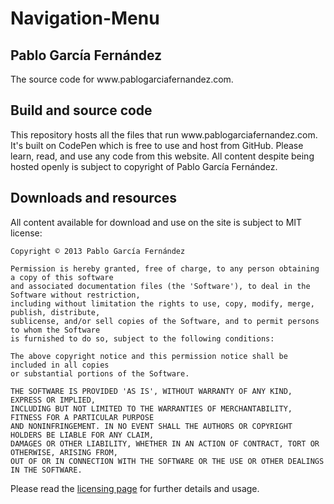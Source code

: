 Navigation-Menu
===============

<h2>Pablo García Fernández</h2>

<p>The source code for www.pablogarciafernandez.com.</p>

<h2>Build and source code</h2>

<p>This repository hosts all the files that run www.pablogarciafernandez.com.
It's built on CodePen which is free to use and host from GitHub. Please learn, read,
and use any code from this website. All content despite being hosted openly is subject
to copyright of Pablo García Fernández.</p>

<h2>Downloads and resources</h2>

<p>All content available for download and use on the site is subject to MIT license:</p>

<pre><code>Copyright © 2013 Pablo García Fernández

Permission is hereby granted, free of charge, to any person obtaining a copy of this software
and associated documentation files (the 'Software'), to deal in the Software without restriction,
including without limitation the rights to use, copy, modify, merge, publish, distribute,
sublicense, and/or sell copies of the Software, and to permit persons to whom the Software
is furnished to do so, subject to the following conditions:

The above copyright notice and this permission notice shall be included in all copies
or substantial portions of the Software.

THE SOFTWARE IS PROVIDED 'AS IS', WITHOUT WARRANTY OF ANY KIND, EXPRESS OR IMPLIED,
INCLUDING BUT NOT LIMITED TO THE WARRANTIES OF MERCHANTABILITY, FITNESS FOR A PARTICULAR PURPOSE
AND NONINFRINGEMENT. IN NO EVENT SHALL THE AUTHORS OR COPYRIGHT HOLDERS BE LIABLE FOR ANY CLAIM,
DAMAGES OR OTHER LIABILITY, WHETHER IN AN ACTION OF CONTRACT, TORT OR OTHERWISE, ARISING FROM,
OUT OF OR IN CONNECTION WITH THE SOFTWARE OR THE USE OR OTHER DEALINGS IN THE SOFTWARE.</code></pre>

<p>Please read the <a href="http://creativecommons.org/licenses/by-nc-sa/3.0/" target="_blank">licensing page</a> for further details and usage.</p>
